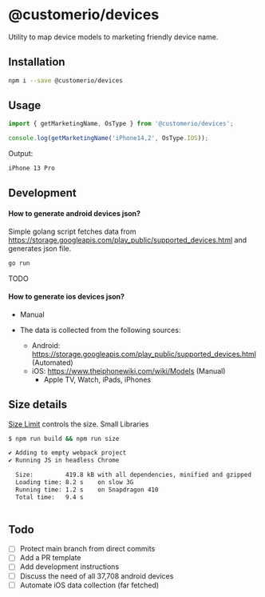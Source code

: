 # @customerio/devices

Utility to map device models to marketing friendly device name.

## Installation

```bash
npm i --save @customerio/devices
```

## Usage

```ts
import { getMarketingName, OsType } from '@customerio/devices';

console.log(getMarketingName('iPhone14,2', OsType.IOS));
```
Output:

```bash
iPhone 13 Pro
``` 

## Development

#### How to generate android devices json?

Simple golang script fetches data from https://storage.googleapis.com/play_public/supported_devices.html and generates json file.

```bash
go run 
```

TODO

#### How to generate ios devices json?

- Manual 

- The data is collected from the following sources:
  - Android: https://storage.googleapis.com/play_public/supported_devices.html (Automated)
  - iOS: https://www.theiphonewiki.com/wiki/Models (Manual)
    - Apple TV, Watch, iPads, iPhones

## Size details

[Size Limit](https://github.com/ai/size-limit) controls the size.
Small Libraries

```bash
$ npm run build && npm run size

✔ Adding to empty webpack project
✔ Running JS in headless Chrome

  Size:         419.8 kB with all dependencies, minified and gzipped
  Loading time: 8.2 s    on slow 3G
  Running time: 1.2 s    on Snapdragon 410
  Total time:   9.4 s
  
```

## Todo

- [ ] Protect main branch from direct commits
- [ ] Add a PR template
- [ ] Add development instructions
- [ ] Discuss the need of all 37,708 android devices
- [ ] Automate iOS data collection (far fetched)
